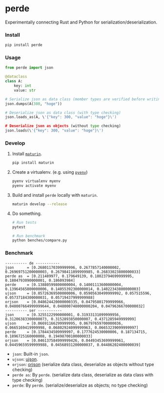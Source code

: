 # perde

Experimentally connecting Rust and Python for serialization/deserialization.

### Install

```sh
pip install perde
```

### Usage

```python
from perde import json

@dataclass
class A:
    key: int
    value: str

# Serialize json as data class (member types are verified before writing)
json.dumps(A(300, "hoge"))

# Deserialize json as data class (with type checking)
json.loads_as(A, \'{"key": 300, "value": "hoge"}\')

# Deserialize json as objects (without type checking)
json.loads(\'{"key": 300, "value": "hoge"}\')
```

### Develop

1. Install [`maturin`](https://pypi.org/project/maturin/).

    ```sh
    pip install maturin
    ```

2. Create a virtualenv. (e.g. using [`pyenv`](https://github.com/pyenv/pyenv))

    ```sh
    pyenv virtualenv myenv
    pyenv activate myenv
    ```

3. Build and install `perde` locally with `maturin`.

    ```sh
    maturin develop --release
    ```

4. Do something.

    ```sh
    # Run tests
    pytest
    
    # Run benchmark
    python benches/compare.py
    ```

### Benchmark

```
---------- de -----------
json      = [0.26801170399999996, 0.2677857140000002, 0.26969751200000003, 0.26798411899999985, 0.26833023800000033]
perde as  = [0.211489977, 0.179649139, 0.18023794699999995, 0.1804793090000001, 0.186093984]
perde     = [0.13880599800000004, 0.14001113600000004, 0.13964565800000006, 0.14055392300000014, 0.14022343800000003]
ujson     = [0.05726369500000006, 0.05905630499999992, 0.057515596, 0.05737184300000031, 0.05719437999999988]
orjson    = [0.048624420000000335, 0.04795801799999966, 0.048007664999999644, 0.048000748000000204, 0.04796366700000032]
---------- ser -----------
json      = [0.3255122990000001, 0.31933131099999956, 0.31206383300000073, 0.3152893850000007, 0.4371285949999999]
ujson     = [0.06691166299999995, 0.06797659700000036, 0.0665169419999998, 0.06802924099999963, 0.06653239099999997]
perde     = [0.1784434509999997, 0.1777624530000006, 0.187134715, 0.1896725160000008, 0.19498700100000033]
orjson    = [0.046137584999999426, 0.04493453699999961, 0.04459659599999988, 0.04568931200000037, 0.04486202400000039]
```

* `json`: Built-in `json`.
* `ujson`: [ujson](https://github.com/ultrajson/ultrajson).
* `orjson`: [orjson](https://github.com/ijl/orjson) (serialize data class, deserialize as objects without type checking)
* `perde as`: By `perde`. (serialize data class, deserialize as data class with type checking)
* `perde`: By `perde`. (serialize/deserialize as objects; no type checking)
